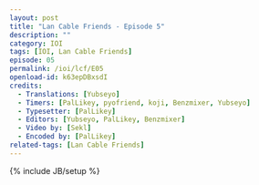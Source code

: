 ```yaml
---
layout: post
title: "Lan Cable Friends - Episode 5"
description: ""
category: IOI
tags: [IOI, Lan Cable Friends]
episode: 05
permalink: /ioi/lcf/E05
openload-id: k63epDBxsdI
credits:
  - Translations: [Yubseyo]
  - Timers: [PalLikey, pyofriend, koji, Benzmixer, Yubseyo]
  - Typesetter: [PalLikey]
  - Editors: [Yubseyo, PalLikey, Benzmixer]
  - Video by: [Sekl]
  - Encoded by: [PalLikey]
related-tags: [Lan Cable Friends]
---
```

{% include JB/setup %}

